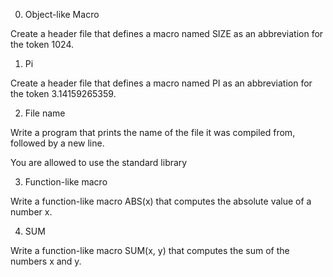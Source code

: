0. Object-like Macro

 Create a header file that defines a macro named SIZE as an abbreviation for the token 1024.

1. Pi

 Create a header file that defines a macro named PI as an abbreviation for the token 3.14159265359.

2. File name

 Write a program that prints the name of the file it was compiled from, followed by a new line.

 You are allowed to use the standard library

3. Function-like macro

 Write a function-like macro ABS(x) that computes the absolute value of a number x.

4. SUM

 Write a function-like macro SUM(x, y) that computes the sum of the numbers x and y.
